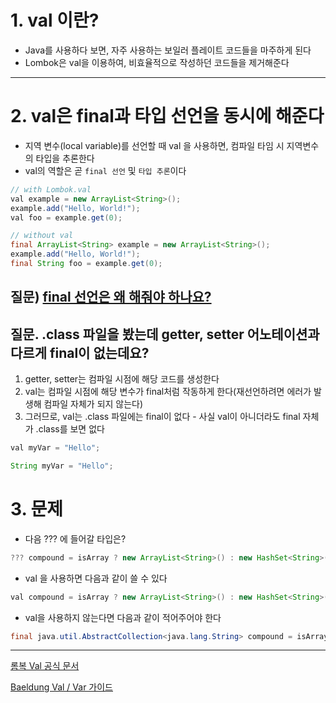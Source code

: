 
# 1. val 이란?

- Java를 사용하다 보면, 자주 사용하는 보일러 플레이트 코드들을 마주하게 된다
- Lombok은 val을 이용하여, 비효율적으로 작성하던 코드들을 제거해준다

---

# 2. val은 final과 타입 선언을 동시에 해준다
- 지역 변수(local variable)를 선언할 때 val 을 사용하면, 컴파일 타임 시 지역변수의 타입을 추론한다
- val의 역할은 곧 `final 선언` 및 `타입 추론`이다

```java
// with Lombok.val
val example = new ArrayList<String>();
example.add("Hello, World!");
val foo = example.get(0);
```
```java
// without val
final ArrayList<String> example = new ArrayList<String>();
example.add("Hello, World!");
final String foo = example.get(0);
```
## 질문) [final 선언은 왜 해줘야 하나요?](https://github.com/ngngs/TIL/blob/main/Java/final.md)
## 질문. .class 파일을 봤는데 getter, setter 어노테이션과 다르게 final이 없는데요?
1) getter, setter는 컴파일 시점에 해당 코드를 생성한다
2) val는 컴파일 시점에 해당 변수가 final처럼 작동하게 한다(재선언하려면 에러가 발생해 컴파일 자체가 되지 않는다)
3) 그러므로, val는 .class 파일에는 final이 없다 - 사실 val이 아니더라도 final 자체가 .class를 보면 없다
```java
val myVar = "Hello";
```
```java
String myVar = "Hello";
```

# 3. 문제
- 다음 ??? 에 들어갈 타입은?
```java
??? compound = isArray ? new ArrayList<String>() : new HashSet<String>();
```
- val 을 사용하면 다음과 같이 쓸 수 있다
```java
val compound = isArray ? new ArrayList<String>() : new HashSet<String>();
```
- val을 사용하지 않는다면 다음과 같이 적어주어야 한다
```java
final java.util.AbstractCollection<java.lang.String> compound = isArray ? new ArrayList<String>() : new HashSet<String>();
```

---
[롬복 Val 공식 문서](https://projectlombok.org/features/val)

[Baeldung Val / Var 가이드](https://www.baeldung.com/java-lombok-val-var)
